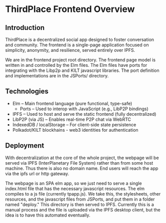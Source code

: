# ThirdPlace Frontend Overview

## Introduction

ThirdPlace is a decentralized social app designed to foster conversation and community. The frontend is a single-page application focused on simplicity, anonymity, and resilience, served entirely over IPFS.

We are in the frontend project root directory.
The frontend page model is written in and controlled by the Elm files.
The Elm files have ports for integrating with the Libp2p and KILT javascript libraries.
The port definition and implementations are in the JSPorts/ directory.

## Technologies

- Elm – Main frontend language (pure functional, type-safe)
  - Ports – Used to interop with JavaScript (e.g., LibP2P bindings)
- IPFS – Used to host and serve the static frontend (fully decentralized)
- LibP2P (via JS) – Enables real-time P2P chat via WebRTC
- IndexedDB / localStorage – For client-side state persistence
- Polkadot/KILT blockhains - web3 identities for authentication

## Deployment

With decentralization at the core of the whole project, the webpage will be served via IPFS (InterPlanetary File System)
rather than from some host machine. Thus there is also no domain name. End users will reach the app via the ipfs url or http gateway.

The webpage is an SPA elm app, so we just need to serve a single index.html file that has the necessary javascript resources.
The elm compiles to a js file (currently tpapp.js). We take this, the stylesheets, other resources, and the javascript files from JSPorts,
and put them in a folder named "deploy." This directory is then served to IPFS.
Currently this is a manual process and the file is uploaded via the IPFS desktop client, but the idea is to have this automated eventually.
